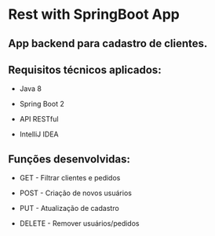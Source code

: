 
<h1>Rest with SpringBoot App</h1>


## App backend para cadastro de clientes.



## Requisitos técnicos aplicados:

+ Java 8

+ Spring Boot 2

+ API RESTful

+ IntelliJ IDEA 

## Funções desenvolvidas:


+ GET - Filtrar clientes e pedidos

+ POST - Criação de novos usuários

+ PUT - Atualização de cadastro

+ DELETE - Remover usuários/pedidos


